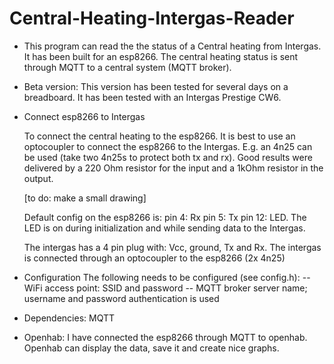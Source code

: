 # Central-Heating-Intergas-Reader

* This program can read the the status of a Central heating from Intergas.
  It has been built for an esp8266.
  The central heating status is sent through MQTT to a central system (MQTT broker).
  
* Beta version: This version has been tested for several days on a breadboard.
  It has been tested with an Intergas Prestige CW6.

* Connect esp8266 to Intergas

  To connect the central heating to the esp8266.
  It is best to use an optocoupler to connect the esp8266 to the Intergas.
  E.g. an 4n25 can be used (take two 4n25s to protect both tx and rx).
  Good results were delivered by a 220 Ohm resistor for the input and a 1kOhm resistor in the output.

  [to do: make a small drawing]

  Default config on the esp8266 is:
  pin 4: Rx
  pin 5: Tx
  pin 12: LED. The LED is on during initialization and while sending data to the Intergas.

  The intergas has a 4 pin plug with: Vcc, ground, Tx and Rx.
  The intergas is connected through an optocoupler to the esp8266 (2x 4n25)

* Configuration
  The following needs to be configured (see config.h):
  -- WiFi access point: SSID and password
  -- MQTT broker server name; username and password authentication is used

* Dependencies: MQTT

* Openhab: I have connected the esp8266 through MQTT to openhab. Openhab can display the data, save it and create nice graphs.
